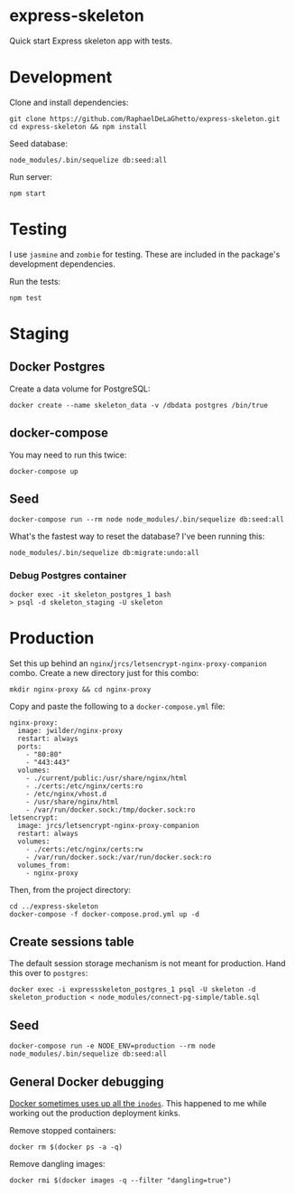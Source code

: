 express-skeleton
================

Quick start Express skeleton app with tests.

# Development

Clone and install dependencies:

```
git clone https://github.com/RaphaelDeLaGhetto/express-skeleton.git
cd express-skeleton && npm install
```

Seed database:

```
node_modules/.bin/sequelize db:seed:all
```

Run server:

```
npm start
```

# Testing

I use `jasmine` and `zombie` for testing. These are included in the package's development dependencies.

Run the tests:

```
npm test
```

# Staging

## Docker Postgres

Create a data volume for PostgreSQL:                                                                                                                                                                         
```
docker create --name skeleton_data -v /dbdata postgres /bin/true
``` 

## docker-compose

You may need to run this twice:

```
docker-compose up
```

## Seed

```
docker-compose run --rm node node_modules/.bin/sequelize db:seed:all
```

What's the fastest way to reset the database? I've been running this:

```
node_modules/.bin/sequelize db:migrate:undo:all
```

### Debug Postgres container

```
docker exec -it skeleton_postgres_1 bash
> psql -d skeleton_staging -U skeleton
```

# Production

Set this up behind an `nginx`/`jrcs/letsencrypt-nginx-proxy-companion` combo. Create a new directory just for this combo:

```
mkdir nginx-proxy && cd nginx-proxy
```

Copy and paste the following to a `docker-compose.yml` file:

```
nginx-proxy:
  image: jwilder/nginx-proxy
  restart: always
  ports:
    - "80:80"
    - "443:443"
  volumes:                     
    - ./current/public:/usr/share/nginx/html
    - ./certs:/etc/nginx/certs:ro
    - /etc/nginx/vhost.d
    - /usr/share/nginx/html
    - /var/run/docker.sock:/tmp/docker.sock:ro
letsencrypt:
  image: jrcs/letsencrypt-nginx-proxy-companion
  restart: always
  volumes:
    - ./certs:/etc/nginx/certs:rw
    - /var/run/docker.sock:/var/run/docker.sock:ro
  volumes_from:
    - nginx-proxy
```

Then, from the project directory:

```
cd ../express-skeleton
docker-compose -f docker-compose.prod.yml up -d
```

## Create sessions table

The default session storage mechanism is not meant for production. Hand this over to `postgres`:

```
docker exec -i expressskeleton_postgres_1 psql -U skeleton -d skeleton_production < node_modules/connect-pg-simple/table.sql
```

## Seed

```
docker-compose run -e NODE_ENV=production --rm node node_modules/.bin/sequelize db:seed:all
```

## General Docker debugging

[Docker sometimes uses up all the `inodes`](https://github.com/docker/docker/issues/10613). This happened to me while working out the production deployment kinks.

Remove stopped containers:

```
docker rm $(docker ps -a -q)
```

Remove dangling images:

```
docker rmi $(docker images -q --filter "dangling=true")
```


